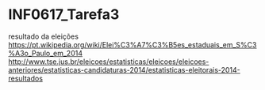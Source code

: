 # INF0617_Tarefa3

resultado da eleições
https://pt.wikipedia.org/wiki/Elei%C3%A7%C3%B5es_estaduais_em_S%C3%A3o_Paulo_em_2014
http://www.tse.jus.br/eleicoes/estatisticas/eleicoes/eleicoes-anteriores/estatisticas-candidaturas-2014/estatisticas-eleitorais-2014-resultados
